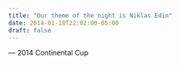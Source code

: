 ```yaml
---
title: "Our theme of the night is Niklas Edin"
date: 2014-01-18T22:02:00-05:00
draft: false
---
```

— 2014 Continental Cup
<!--more--> 

